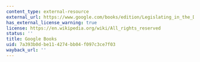 ```yaml
---
content_type: external-resource
external_url: https://www.google.com/books/edition/Legislating_in_the_Dark/Y_hJCgAAQBAJ?hl=en&gbpv=1
has_external_license_warning: true
license: https://en.wikipedia.org/wiki/All_rights_reserved
status: ''
title: Google Books
uid: 7a393b0d-be11-4274-bb04-f097c3ce7f03
wayback_url: ''
---
```

